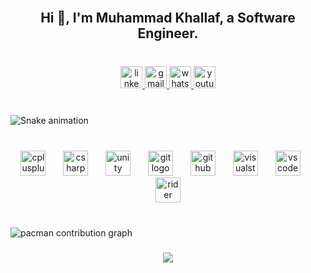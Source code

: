 <br clear="both">

<h2 align="center">Hi 👋, I'm Muhammad Khallaf, a Software Engineer.</h2>

###

<br clear="both">

<div align="center">
  <a href="https://www.linkedin.com/in/muhammad-khallaf-552a16167/" target="_blank">
    <img src="https://img.shields.io/static/v1?message=LinkedIn&logo=linkedin&label=&color=0077B5&logoColor=white&labelColor=&style=flat" height="35" alt="linkedin logo"  />
  </a>
  <a href="mailto:muhammadkhallaf94@gmail.com" target="_blank">
    <img src="https://img.shields.io/static/v1?message=Gmail&logo=gmail&label=&color=D14836&logoColor=white&labelColor=&style=flat" height="35" alt="gmail logo"  />
  </a>
  <a href="http://wa.me/+201025270904" target="_blank">
    <img src="https://img.shields.io/static/v1?message=Whatsapp&logo=whatsapp&label=&color=25D366&logoColor=white&labelColor=&style=flat" height="35" alt="whatsapp logo"  />
  </a>
  <a href="https://www.youtube.com/@muhammadkhallaf8831/playlists" target="_blank">
    <img src="https://img.shields.io/static/v1?message=Youtube&logo=youtube&label=&color=FF0000&logoColor=white&labelColor=&style=flat" height="35" alt="youtube logo"  />
  </a>
</div>

###

<br clear="both">

<img src="https://raw.githubusercontent.com/Muhammad941993/Muhammad941993/output/snake.svg" alt="Snake animation" />

###

<br clear="both">

<div align="center">
  <img src="https://cdn.jsdelivr.net/gh/devicons/devicon/icons/cplusplus/cplusplus-original.svg" height="40" alt="cplusplus logo"  />
  <img width="20" />
  <img src="https://cdn.jsdelivr.net/gh/devicons/devicon/icons/csharp/csharp-original.svg" height="40" alt="csharp logo"  />
  <img width="20" />
  <img src="https://cdn.jsdelivr.net/gh/devicons/devicon/icons/unity/unity-original.svg" height="40" alt="unity logo"  />
  <img width="20" />
  <img src="https://cdn.jsdelivr.net/gh/devicons/devicon/icons/git/git-original.svg" height="40" alt="git logo"  />
  <img width="20" />
  <img src="https://cdn.jsdelivr.net/gh/devicons/devicon/icons/github/github-original.svg" height="40" alt="github logo"  />
  <img width="20" />
  <img src="https://cdn.jsdelivr.net/gh/devicons/devicon/icons/visualstudio/visualstudio-plain.svg" height="40" alt="visualstudio logo"  />
  <img width="20" />
  <img src="https://cdn.jsdelivr.net/gh/devicons/devicon/icons/vscode/vscode-original.svg" height="40" alt="vscode logo"  />
  <img width="20" />
  <img src="https://cdn.jsdelivr.net/gh/devicons/devicon/icons/rider/rider-original.svg" height="40" alt="rider logo"  />
</div>

###

<br clear="both">

<picture>
  <source media="(prefers-color-scheme: dark)" srcset="https://raw.githubusercontent.com/Muhammad941993/Muhammad941993/output/pacman-contribution-graph-dark.svg">
  <source media="(prefers-color-scheme: light)" srcset="https://raw.githubusercontent.com/Muhammad Khallaf/Muhammad Khallaf/output/pacman-contribution-graph.svg">
  <img alt="pacman contribution graph" src="https://raw.githubusercontent.com/Muhammad Khallaf/Muhammad Khallaf/output/pacman-contribution-graph.svg">
</picture>

###

<div align="center">
  <img src="https://profile-counter.glitch.me/Muhammad Khallaf/count.svg?"  />
</div>

###
